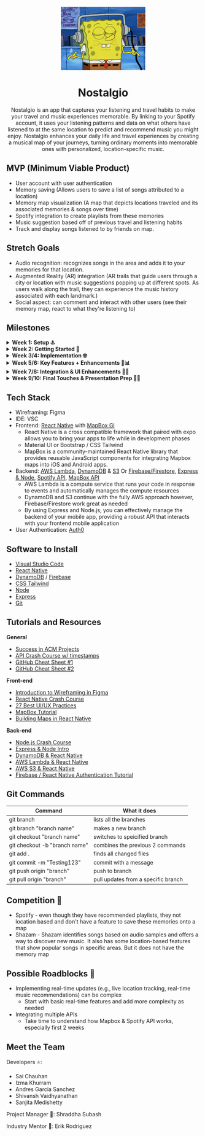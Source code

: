 
<p align="center">
  <img src="https://github.com/acm-projects/Nostalgio/blob/main/listening-to-music-spongebob.gif"/>
</p>

# <h1 align="center">Nostalgio</h1>

<p align="center">
Nostalgio is an app that captures your listening and travel habits to make your travel and music experiences memorable. By linking to your Spotify account, it uses your listening patterns and data on what others have listened to at the same location to predict and recommend music you might enjoy. Nostalgio enhances your daily life and travel experiences by creating a musical map of your journeys, turning ordinary moments into memorable ones with personalized, location-specific music.
</p>

## MVP (Minimum Viable Product)


* User account with user authentication
* Memory saving (Allows users to save a list of songs attributed to a location)
* Memory map visualization (A map that depicts locations traveled and its associated memories & songs over time)
* Spotify integration to create playlists from these memories
* Music suggestion based off of previous travel and listening habits
* Track and display songs listened to by friends on map. 
  



## Stretch Goals

* Audio recognition: recognizes songs in the area and adds it to your memories for that location.
* Augmented Reality (AR) integration (AR trails that guide users through a city or location with music suggestions popping up at different spots. As users walk along the trail, they can experience the music history associated with each landmark.)
* Social aspect: can comment and interact with other users (see their memory map, react to what they're listening to)



## Milestones

<details closed>
  <summary>  <strong> Week 1: Setup ⚓ </strong> </summary>
  <br>

- General:
  - Assign roles for front-end and back-end development.
  - Discuss overall project scope, tech stack/options (React Native for frontend, AWS for backend)
  - Schedule meetings for weekly meetings
  - Start Low fidelity with everyone to get a vision of the app
- Frontend:
  - Start working on figma and be ready to show progress dev night
  - Learn React Native/Flutter and decide which you wanna work with
- Backend:
  - Research AWS and begin setting up your environment (AWS EC2, S3).
  - Start exploring database frameworks (e.g., MongoDB, DynamoDB).
  - Explore Spotify API

</details>
<details closed>
  <summary>  <strong> Week 2: Getting Started 🏃 </strong> </summary>
  <br>
  
- Frontend:
  - Figma design complete
  - Basic Routing: Implement initial routing in React Native to connect key screens.
- Backend:
  - Continue researching the AWS tech stack 
  - Database Schema: Design the DynamoDB schema to store user data, memories, and listening history.
  - Mapbox Integration: Begin researching how to integrate Mapbox into the app for location tracking.
  - Begin brainstorming and researching the music suggestion algorithm based on location and listening habits.

</details>

<details closed>
  <summary>  <strong> Week 3/4: Implementation 🤓 </strong> </summary>
  <br>

- General:
  - Team Sync: Regular check-ins to address any blockers, especially since the team is new to the tech stack.
- Frontend:
  - Core Pages: Begin coding key components such as the Memory Input Page, Map Visualization Page, and Music Suggestion Page.
  - Mapbox Integration: Start integrating Mapbox into the frontend to display user locations and memory markers.
- Backend:
  - Database Setup: Implement the DynamoDB schema, focusing on saving and retrieving user memories and listening data.
  - Spotify API Integration: Set up initial connections to the Spotify API to fetch user listening data.
  - Mapbox API: Set up backend logic to handle location data and pass it to the frontend.

</details>

<details closed>
  <summary>  <strong> Week 5/6: Key Features + Enhancements 🎵📊 </strong> </summary>
  <br>

- General:
  - Midway Review: Review progress, adjust goals if necessary, and ensure both frontend and backend are on track for integration.
- Frontend:
  - Memory Visualization: Enhance map visualization with memory markers, user journeys, and interaction features (comments, reactions).
  - Popular Songs Display: Implement UI to display popular songs and genres at specific locations.
- Backend:
  - Memory Logic: Finalize backend logic for saving and retrieving memories and associated music.
  - Real-Time Updates: Implement real-time updates for what other users have listened to at certain locations.
  - Music Suggestion Algorithm: Start developing the core algorithm for music suggestions based on user data and location.

</details>

<details closed>
  <summary>  <strong> Week 7/8: Integration & UI Enhancements 🎵🏁 </strong> </summary>
  <br>

- General:
  - Presentation Prep: Start preparing the presentation and demo, focusing on the key features and how they work together.
  - Work on stretch goals if possible
- Frontend:
  - UI Enhancements: Polish the UI and ensure smooth navigation between different pages.
  - Integration Testing: Begin testing the integration between frontend and backend, especially for features like memory saving, map visualization, and music suggestions.
- Backend:
  - Final Integration: Complete the integration of all APIs (Spotify, Mapbox) and ensure the backend is fully functional.
  - User Authentication: Finalize the user authentication flow and connect it with the database.

</details>

<details closed>
  <summary>  <strong> Week 9/10: Final Touches & Presentation Prep 💪📢 </strong> </summary>
  <br>

- General:
  - Bug Fixes & Polish: Address any bugs, finalize UI/UX, and ensure the app is stable and ready for presentation.
  - Final Testing: Conduct thorough testing of all features, focusing on user journeys and the core algorithm.
  - Presentation: Prepare slides, script, and rehearse the demo. Ensure everyone is confident with their part of the presentation.

</details>



## Tech Stack
* Wireframing: Figma
* IDE: VSC
* Frontend: [React Native](https://reactnative.dev/) with [MapBox Gl](https://docs.mapbox.com/help/glossary/maps-sdk-for-react-native/)
  * React Native is a cross compatible framework that paired with expo allows you to bring your apps to life while in development phases
  * Material UI or Bootstrap / CSS Tailwind
  * MapBox is a community-maintained React Native library that provides reusable JavaScript components for integrating Mapbox maps into iOS and Android apps.
* Backend: [AWS Lambda](https://www.serverless.com/aws-lambda), [DynamoDB](https://docs.aws.amazon.com/amazondynamodb/latest/developerguide/Introduction.html) & [S3](https://docs.aws.amazon.com/AmazonS3/latest/userguide/Welcome.html) Or [Firebase/Firestore](https://firebase.google.com/docs/firestore), [Express & Node](https://developer.mozilla.org/en-US/docs/Learn/Server-side/Express_Nodejs/Introduction), [Spotify API](https://developer.spotify.com/documentation/web-api), [MapBox API](https://docs.mapbox.com/api/overview/)
  * AWS Lambda is a compute service that runs your code in response to events and automatically manages the compute resources
  * DynamoDB and S3 continue with the fully AWS approach however, Firebase/Firestore work great as needed
  * By using Express and Node.js, you can effectively manage the backend of your mobile app, providing a robust API that interacts with your frontend mobile application
* User Authentication: [Auth0](https://auth0.com/docs)



## Software to Install
  - [Visual Studio Code](https://code.visualstudio.com/)
  - [React Native](https://reactnative.dev/docs/environment-setup)
  - [DynamoDB](https://aws.amazon.com/dynamodb/) / [Firebase](https://firebase.google.com/docs/web/setup)
  - [CSS Tailwind](https://tailwindcss.com/docs/guides/nextjs)
  - [Node](https://nodejs.org/en/)
  - [Express](https://expressjs.com/)
  - [Git](https://git-scm.com/downloads)

## Tutorials and Resources  
  **General**
  - [Success in ACM Projects](https://docs.google.com/document/d/18Zi3DrKG5e6g5Bojr8iqxIu6VIGl86YBSFlsnJnlM88/edit#heading=h.ky82xv3vtbpi)
  - [API Crash Course w/ timestamps](https://www.youtube.com/watch?v=GZvSYJDk-us)
  - [GitHub Cheat Sheet #1](https://education.github.com/git-cheat-sheet-education.pdf)
  - [GitHub Cheat Sheet #2](https://drive.google.com/file/d/1OddwoSvNJ3dQuEBw3RERieMXmOicif9_/view)
  
  **Front-end**
  - [Introduction to Wireframing in Figma](https://www.youtube.com/watch?v=6t_dYhXyYjI)
  - [React Native Crash Course](https://www.youtube.com/watch?v=w7ejDZ8SWv8)
  - [27 Best UI/UX Practices](https://729solutions.com/ux-ui-best-practices/)
  - [MapBox Tutorial](https://www.youtube.com/watch?v=JJatzkPcmoI)
  - [Building Maps in React Native](https://medium.com/@mshuecodev/building-maps-in-react-native-with-mapbox-a-step-by-step-tutorial-6491f2190db9)
  
  **Back-end**
  - [Node.js Crash Course](https://www.youtube.com/watch?v=zb3Qk8SG5Ms&list=PL4cUxeGkcC9jsz4LDYc6kv3ymONOKxwBU)
  - [Express & Node Intro](https://youtu.be/jivyItmsu18?si=YbLWhSxKg1C44Qht)
  - [DynamoDB & React Native](https://docs.aws.amazon.com/prescriptive-guidance/latest/patterns/build-a-serverless-react-native-mobile-app-by-using-aws-amplify.html)
  - [AWS Lambda & React Native](https://docs.aws.amazon.com/prescriptive-guidance/latest/patterns/build-a-serverless-react-native-mobile-app-by-using-aws-amplify.html)
  - [AWS S3 & React Native](https://jaka-tertinek.medium.com/upload-files-from-react-native-app-to-aws-s3-3d3cb85e9d4)
  - [Firebase / React Native Authentication Tutorial](https://www.youtube.com/watch?v=ONAVmsGW6-M)

## Git Commands

| Command                       | What it does                        |
| ----------------------------- | ----------------------------------- |
| git branch                    | lists all the branches              |
| git branch "branch name"      | makes a new branch                  |
| git checkout "branch name"    | switches to speicified branch       |
| git checkout -b "branch name" | combines the previous 2 commands    |
| git add .                     | finds all changed files             |
| git commit -m "Testing123"    | commit with a message               |
| git push origin "branch"      | push to branch                      |
| git pull origin "branch"      | pull updates from a specific branch |

## Competition 🫢
* Spotify - even though they have recommended playlists, they not location based and don't have a feature to save these memories onto a map
* Shazam - Shazam identifies songs based on audio samples and offers a way to discover new music. It also has some location-based features that show popular songs in specific areas. But it 
  does not have the memory map

## Possible Roadblocks 🧠
- Implementing real-time updates (e.g., live location tracking, real-time music recommendations) can be complex
  - Start with basic real-time features and add more complexity as needed
- Integrating multiple APIs
  - Take time to understand how Mapbox & Spotify API works, especially first 2 weeks

  
## Meet the Team

Developers ⭐: 
* Sai Chauhan
* Izma	Khurram
* Andres Garcia Sanchez
* Shivansh Vaidhyanathan
* Sanjita Medishetty
      
Project Manager 🤺: Shraddha Subash

Industry Mentor 👔: Erik Rodriguez
